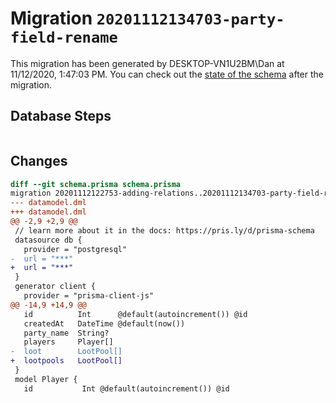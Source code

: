 # Migration `20201112134703-party-field-rename`

This migration has been generated by DESKTOP-VN1U2BM\Dan at 11/12/2020, 1:47:03 PM.
You can check out the [state of the schema](./schema.prisma) after the migration.

## Database Steps

```sql

```

## Changes

```diff
diff --git schema.prisma schema.prisma
migration 20201112122753-adding-relations..20201112134703-party-field-rename
--- datamodel.dml
+++ datamodel.dml
@@ -2,9 +2,9 @@
 // learn more about it in the docs: https://pris.ly/d/prisma-schema
 datasource db {
   provider = "postgresql"
-  url = "***"
+  url = "***"
 }
 generator client {
   provider = "prisma-client-js"
@@ -14,9 +14,9 @@
   id          Int      @default(autoincrement()) @id
   createdAt   DateTime @default(now())
   party_name  String?
   players     Player[]
-  loot        LootPool[]
+  lootpools   LootPool[]
 }
 model Player {
   id           Int @default(autoincrement()) @id
```


